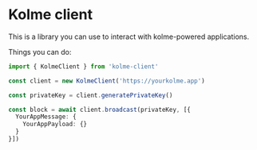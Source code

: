 # Kolme client

This is a library you can use to interact with kolme-powered applications. 

Things you can do:

```TypeScript
import { KolmeClient } from 'kolme-client'

const client = new KolmeClient('https://yourkolme.app')

const privateKey = client.generatePrivateKey()

const block = await client.broadcast(privateKey, [{
  YourAppMessage: {
    YourAppPayload: {}
  }
}])
```
